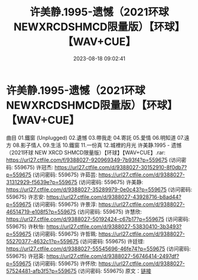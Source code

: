 ﻿---
title: 许美静.1995-遗憾（2021环球NEWXRCDSHMCD限量版）【环球】【WAV+CUE】
date: 2023-08-18 09:02:41
categories: WAV车载音乐、镜像
tags: 华语中文
---
# 许美静.1995-遗憾（2021环球NEWXRCDSHMCD限量版）【环球】【WAV+CUE】

曲目
01.鐵窗 (Unplugged)
02.遺憾
03.帶我走
04.寄託
05.愛情
06.明知道
07.遠方
08.影子情人
09.生活
10.鐵窗
11.一份真
12.城裡的月光
许美静.1995 - 遗憾（2021环球 NEW XRCD SHMCD限量版）【环球】【WAV+CUE】.rar:
https://url27.ctfile.com/f/9388027-920969349-7b93f4?p=559675
(访问密码: 559675)
许冠杰: https://url27.ctfile.com/d/9388027-30152910-8f0db7?p=559675
(访问密码: 559675)
许茹芸: https://url27.ctfile.com/d/9388027-31312929-f5639e?p=559675
(访问密码: 559675)
许美静: https://url27.ctfile.com/d/9388027-35289979-0e0c43?p=559675
(访问密码: 559675)
许志安: https://url27.ctfile.com/d/9388027-43928716-b8ad44?p=559675
(访问密码: 559675)
许景淳: https://url27.ctfile.com/d/9388027-46514719-e108f5?p=559675
(访问密码: 559675)
许慧欣: https://url27.ctfile.com/d/9388027-50192424-c67b17?p=559675
(访问密码: 559675)
许秋怡: https://url27.ctfile.com/d/9388027-53830410-3b3493?p=559675
(访问密码: 559675)
许哲珮: https://url27.ctfile.com/d/9388027-55270377-4632c1?p=559675
(访问密码: 559675)
许廷铿: https://url27.ctfile.com/d/9388027-55545696-46fe74?p=559675
(访问密码: 559675)
许冠英: https://url27.ctfile.com/d/9388027-56746414-2497df?p=559675
(访问密码: 559675)
许怀欣: https://url27.ctfile.com/d/9388027-57524481-afb3f5?p=559675
(访问密码: 559675)
原文：[链接](https://blog.sina.com.cn/s/blog_1647c7e760103135y.html)
